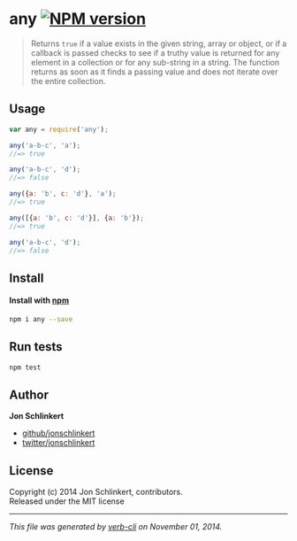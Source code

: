 # any [![NPM version](https://badge.fury.io/js/any.svg)](http://badge.fury.io/js/any)

> Returns `true` if a value exists in the given string, array or object, or if a callback is passed checks to see if a truthy value is returned for any element in a collection or for any sub-string in a string. The function returns as soon as it finds a passing value and does not iterate over the entire collection.

## Usage

```js
var any = require('any');
```

```js
any('a-b-c', 'a');
//=> true

any('a-b-c', 'd');
//=> false

any({a: 'b', c: 'd'}, 'a');
//=> true

any([{a: 'b', c: 'd'}], {a: 'b'});
//=> true

any('a-b-c', 'd');
//=> false
```

## Install
#### Install with [npm](npmjs.org)

```bash
npm i any --save
```

## Run tests

```bash
npm test
```

## Author

**Jon Schlinkert**
 
+ [github/jonschlinkert](https://github.com/jonschlinkert)
+ [twitter/jonschlinkert](http://twitter.com/jonschlinkert) 

## License
Copyright (c) 2014 Jon Schlinkert, contributors.  
Released under the MIT license

***

_This file was generated by [verb-cli](https://github.com/assemble/verb-cli) on November 01, 2014._